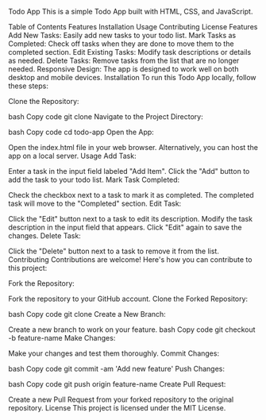 Todo App
This is a simple Todo App built with HTML, CSS, and JavaScript.

Table of Contents
Features
Installation
Usage
Contributing
License
Features
Add New Tasks: Easily add new tasks to your todo list.
Mark Tasks as Completed: Check off tasks when they are done to move them to the completed section.
Edit Existing Tasks: Modify task descriptions or details as needed.
Delete Tasks: Remove tasks from the list that are no longer needed.
Responsive Design: The app is designed to work well on both desktop and mobile devices.
Installation
To run this Todo App locally, follow these steps:

Clone the Repository:

bash
Copy code
git clone <repository-url>
Navigate to the Project Directory:

bash
Copy code
cd todo-app
Open the App:

Open the index.html file in your web browser.
Alternatively, you can host the app on a local server.
Usage
Add Task:

Enter a task in the input field labeled "Add Item".
Click the "Add" button to add the task to your todo list.
Mark Task Completed:

Check the checkbox next to a task to mark it as completed.
The completed task will move to the "Completed" section.
Edit Task:

Click the "Edit" button next to a task to edit its description.
Modify the task description in the input field that appears.
Click "Edit" again to save the changes.
Delete Task:

Click the "Delete" button next to a task to remove it from the list.
Contributing
Contributions are welcome! Here's how you can contribute to this project:

Fork the Repository:

Fork the repository to your GitHub account.
Clone the Forked Repository:

bash
Copy code
git clone <forked-repository-url>
Create a New Branch:

Create a new branch to work on your feature.
bash
Copy code
git checkout -b feature-name
Make Changes:

Make your changes and test them thoroughly.
Commit Changes:

bash
Copy code
git commit -am 'Add new feature'
Push Changes:

bash
Copy code
git push origin feature-name
Create Pull Request:

Create a new Pull Request from your forked repository to the original repository.
License
This project is licensed under the MIT License.
